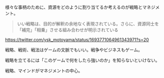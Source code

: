 様々な事柄のために、資源をどのように割り当てるか考えるのが戦略とマネジメント。

> いい戦略は、目的が解釈の余地なく表現されている。さらに、資源同士を「補完」「相乗」させる組み合わせが明示されている

https://twitter.com/ysk_motoyama/status/1693771064961343971?s=20

戦略、戦術、戦法はゲームの文脈でもいい。戦争やビジネスもゲーム。

戦略を立てるには「このゲームで何をしたら強いのか」を知らないといけない。

戦略、マインドがマネジメントの中心。
